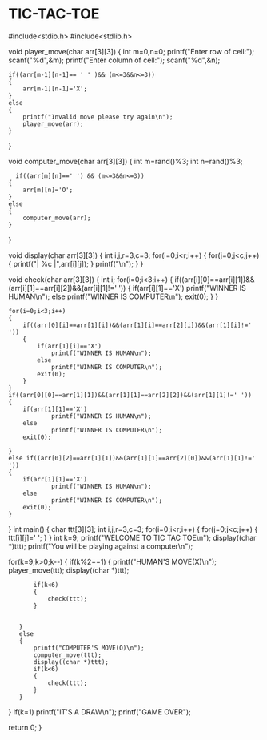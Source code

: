 # TIC-TAC-TOE
#include<stdio.h>
#include<stdlib.h>

void player_move(char arr[3][3])
{
    int m=0,n=0;
    printf("Enter row of cell:");
    scanf("%d",&m);
    printf("Enter column of cell:");
    scanf("%d",&n);

    if((arr[m-1][n-1]== ' ' )&& (m<=3&&n<=3))
    {
        arr[m-1][n-1]='X';
    }
    else
    {
        printf("Invalid move please try again\n");
        player_move(arr);
    }
}

void computer_move(char arr[3][3])
{
    int m=rand()%3;
    int n=rand()%3;

      if((arr[m][n]==' ') && (m<=3&&n<=3))
    {
        arr[m][n]='O';
    }
    else
    {
        computer_move(arr);
    }
}

void display(char arr[3][3])
{
    int i,j,r=3,c=3;
    for(i=0;i<r;i++)
    {
        for(j=0;j<c;j++)
        {
            printf("| %c |",arr[i][j]);
        }
        printf("\n");
    }
}

void check(char arr[3][3])
{
    int i;
    for(i=0;i<3;i++)
    {
        if((arr[i][0]==arr[i][1])&&(arr[i][1]==arr[i][2])&&(arr[i][1]!=' '))
        {
            if(arr[i][1]=='X')
                printf("WINNER IS HUMAN\n");
            else
                printf("WINNER IS COMPUTER\n");
            exit(0);
        }
    }

    for(i=0;i<3;i++)
    {
        if((arr[0][i]==arr[1][i])&&(arr[1][i]==arr[2][i])&&(arr[1][i]!=' '))
        {
            if(arr[1][i]=='X')
                printf("WINNER IS HUMAN\n");
            else
                printf("WINNER IS COMPUTER\n");
            exit(0);
        }
    }
    if((arr[0][0]==arr[1][1])&&(arr[1][1]==arr[2][2])&&(arr[1][1]!=' '))
    {
        if(arr[1][1]=='X')
                printf("WINNER IS HUMAN\n");
        else
                printf("WINNER IS COMPUTER\n");
        exit(0);

    }
    else if((arr[0][2]==arr[1][1])&&(arr[1][1]==arr[2][0])&&(arr[1][1]!=' '))
    {
        if(arr[1][1]=='X')
                printf("WINNER IS HUMAN\n");
        else
                printf("WINNER IS COMPUTER\n");
        exit(0);
    }

}
int main()
{
   char ttt[3][3];
     int i,j,r=3,c=3;
      for(i=0;i<r;i++)
    {
        for(j=0;j<c;j++)
        {
            ttt[i][j]=' ';
        }
    }
   int k=9;
   printf("WELCOME TO TIC TAC TOE\n");
   display((char *)ttt);
   printf("You will be playing against a computer\n");

   for(k=9;k>0;k--)
   {
       if(k%2==1)
       {
           printf("HUMAN'S MOVE(X)\n");
           player_move(ttt);
           display((char *)ttt);

           if(k<6)
           {
               check(ttt);
           }


       }
       else
       {
           printf("COMPUTER'S MOVE(O)\n");
           computer_move(ttt);
           display((char *)ttt);
           if(k<6)
           {
               check(ttt);
           }
       }
   }
   if(k=1)
    printf("IT'S A DRAW\n");
   printf("GAME OVER");

return 0;
}
